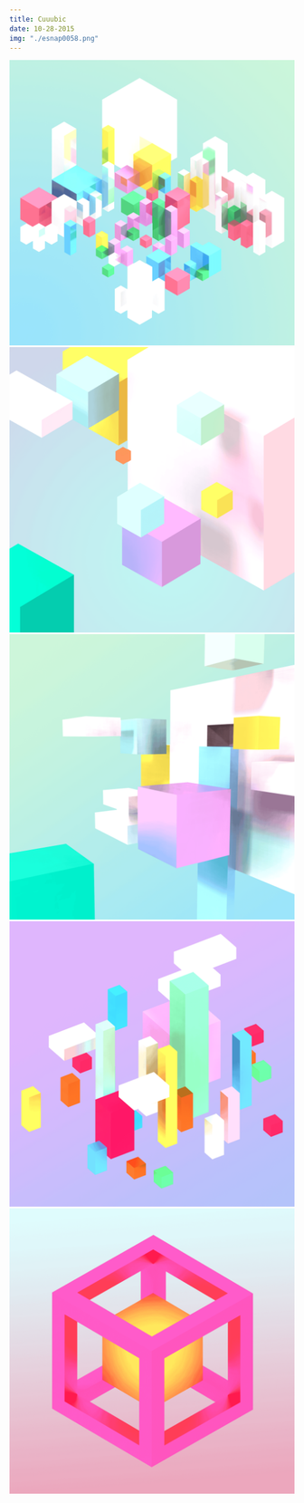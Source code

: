 ```yaml
---
title: Cuuubic
date: 10-28-2015
img: "./esnap0058.png"
---
```


![](./esnap0018.png)
![](./esnap0033.png)
![](./esnap0044e.png)
![](./esnap0058.png)
![](./esnap0071.png)
